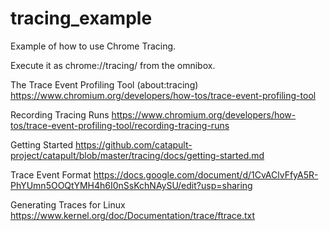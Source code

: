 # tracing_example
Example of how to use Chrome Tracing.

Execute it as
chrome://tracing/ from the omnibox.

The Trace Event Profiling Tool (about:tracing)
https://www.chromium.org/developers/how-tos/trace-event-profiling-tool

Recording Tracing Runs
https://www.chromium.org/developers/how-tos/trace-event-profiling-tool/recording-tracing-runs

Getting Started
https://github.com/catapult-project/catapult/blob/master/tracing/docs/getting-started.md

Trace Event Format
https://docs.google.com/document/d/1CvAClvFfyA5R-PhYUmn5OOQtYMH4h6I0nSsKchNAySU/edit?usp=sharing

Generating Traces for Linux
https://www.kernel.org/doc/Documentation/trace/ftrace.txt

